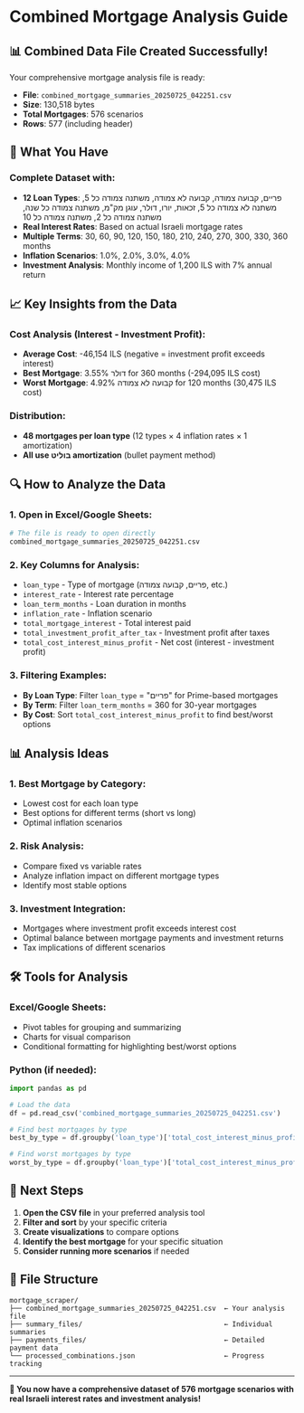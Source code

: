 # Combined Mortgage Analysis Guide

## 📊 **Combined Data File Created Successfully!**

Your comprehensive mortgage analysis file is ready:
- **File**: `combined_mortgage_summaries_20250725_042251.csv`
- **Size**: 130,518 bytes
- **Total Mortgages**: 576 scenarios
- **Rows**: 577 (including header)

## 🎯 **What You Have**

### **Complete Dataset with:**
- **12 Loan Types**: פריים, קבועה צמודה, קבועה לא צמודה, משתנה צמודה כל 5, משתנה לא צמודה כל 5, זכאות, יורו, דולר, עוגן מק"מ, משתנה צמודה כל שנה, משתנה צמודה כל 2, משתנה צמודה כל 10
- **Real Interest Rates**: Based on actual Israeli mortgage rates
- **Multiple Terms**: 30, 60, 90, 120, 150, 180, 210, 240, 270, 300, 330, 360 months
- **Inflation Scenarios**: 1.0%, 2.0%, 3.0%, 4.0%
- **Investment Analysis**: Monthly income of 1,200 ILS with 7% annual return

## 📈 **Key Insights from the Data**

### **Cost Analysis (Interest - Investment Profit):**
- **Average Cost**: -46,154 ILS (negative = investment profit exceeds interest)
- **Best Mortgage**: דולר 3.55% for 360 months (-294,095 ILS cost)
- **Worst Mortgage**: קבועה לא צמודה 4.92% for 120 months (30,475 ILS cost)

### **Distribution:**
- **48 mortgages per loan type** (12 types × 4 inflation rates × 1 amortization)
- **All use בוליט amortization** (bullet payment method)

## 🔍 **How to Analyze the Data**

### **1. Open in Excel/Google Sheets:**
```bash
# The file is ready to open directly
combined_mortgage_summaries_20250725_042251.csv
```

### **2. Key Columns for Analysis:**
- `loan_type` - Type of mortgage (פריים, קבועה צמודה, etc.)
- `interest_rate` - Interest rate percentage
- `loan_term_months` - Loan duration in months
- `inflation_rate` - Inflation scenario
- `total_mortgage_interest` - Total interest paid
- `total_investment_profit_after_tax` - Investment profit after taxes
- `total_cost_interest_minus_profit` - Net cost (interest - investment profit)

### **3. Filtering Examples:**
- **By Loan Type**: Filter `loan_type` = "פריים" for Prime-based mortgages
- **By Term**: Filter `loan_term_months` = 360 for 30-year mortgages
- **By Cost**: Sort `total_cost_interest_minus_profit` to find best/worst options

## 📊 **Analysis Ideas**

### **1. Best Mortgage by Category:**
- Lowest cost for each loan type
- Best options for different terms (short vs long)
- Optimal inflation scenarios

### **2. Risk Analysis:**
- Compare fixed vs variable rates
- Analyze inflation impact on different mortgage types
- Identify most stable options

### **3. Investment Integration:**
- Mortgages where investment profit exceeds interest cost
- Optimal balance between mortgage payments and investment returns
- Tax implications of different scenarios

## 🛠 **Tools for Analysis**

### **Excel/Google Sheets:**
- Pivot tables for grouping and summarizing
- Charts for visual comparison
- Conditional formatting for highlighting best/worst options

### **Python (if needed):**
```python
import pandas as pd

# Load the data
df = pd.read_csv('combined_mortgage_summaries_20250725_042251.csv')

# Find best mortgages by type
best_by_type = df.groupby('loan_type')['total_cost_interest_minus_profit'].min()

# Find worst mortgages by type
worst_by_type = df.groupby('loan_type')['total_cost_interest_minus_profit'].max()
```

## 🎯 **Next Steps**

1. **Open the CSV file** in your preferred analysis tool
2. **Filter and sort** by your specific criteria
3. **Create visualizations** to compare options
4. **Identify the best mortgage** for your specific situation
5. **Consider running more scenarios** if needed

## 📁 **File Structure**

```
mortgage_scraper/
├── combined_mortgage_summaries_20250725_042251.csv  ← Your analysis file
├── summary_files/                                   ← Individual summaries
├── payments_files/                                  ← Detailed payment data
└── processed_combinations.json                      ← Progress tracking
```

---

**🎉 You now have a comprehensive dataset of 576 mortgage scenarios with real Israeli interest rates and investment analysis!** 